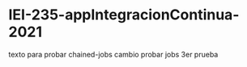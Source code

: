 # IEI-235-appIntegracionContinua-2021

texto para probar chained-jobs
cambio probar jobs
3er prueba
